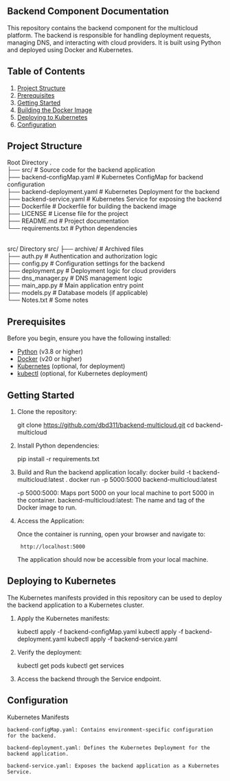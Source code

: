 ## Backend Component Documentation

This repository contains the backend component for the multicloud platform. The backend is responsible for handling deployment requests, managing DNS, and interacting with cloud providers. It is built using Python and deployed using Docker and Kubernetes.

## Table of Contents

1. [Project Structure](#project-structure)
2. [Prerequisites](#prerequisites)
3. [Getting Started](#getting-started)
4. [Building the Docker Image](#building-the-docker-image)
5. [Deploying to Kubernetes](#deploying-to-kubernetes)
6. [Configuration](#configuration)


## Project Structure

Root Directory
.<br>
├── src/                        # Source code for the backend application<br>
├── backend-configMap.yaml      # Kubernetes ConfigMap for backend configuration<br>
├── backend-deployment.yaml     # Kubernetes Deployment for the backend<br>
├── backend-service.yaml        # Kubernetes Service for exposing the backend<br>
├── Dockerfile                  # Dockerfile for building the backend image<br>
├── LICENSE                     # License file for the project<br>
├── README.md                   # Project documentation<br>
└── requirements.txt            # Python dependencies<br>
<br>

src/ Directory
src/
├── archive/                    # Archived files <br>
├── auth.py                     # Authentication and authorization logic<br>
├── config.py                   # Configuration settings for the backend<br>
├── deployment.py               # Deployment logic for cloud providers<br>
├── dns_manager.py              # DNS management logic<br>
├── main_app.py                 # Main application entry point<br>
├── models.py                   # Database models (if applicable)<br>
└── Notes.txt                   # Some notes <br>


## Prerequisites

Before you begin, ensure you have the following installed:

- [Python](https://www.python.org/) (v3.8 or higher)
- [Docker](https://www.docker.com/) (v20 or higher)
- [Kubernetes](https://kubernetes.io/) (optional, for deployment)
- [kubectl](https://kubernetes.io/docs/tasks/tools/) (optional, for Kubernetes deployment)

## Getting Started

1. Clone the repository:

    git clone https://github.com/dbd311/backend-multicloud.git
    cd backend-multicloud

2. Install Python dependencies:

    pip install -r requirements.txt

3. Build and Run the backend application locally:
    docker build -t backend-multicloud:latest .
    docker run -p 5000:5000 backend-multicloud:latest

    -p 5000:5000: Maps port 5000 on your local machine to port 5000 in the container.
    backend-multicloud:latest: The name and tag of the Docker image to run.

4. Access the Application:

    Once the container is running, open your browser and navigate to:

        http://localhost:5000
        
    The application should now be accessible from your local machine.

## Deploying to Kubernetes

The Kubernetes manifests provided in this repository can be used to deploy the backend application to a Kubernetes cluster.

1. Apply the Kubernetes manifests:

    kubectl apply -f backend-configMap.yaml
    kubectl apply -f backend-deployment.yaml
    kubectl apply -f backend-service.yaml 

2. Verify the deployment:

    kubectl get pods
    kubectl get services

3. Access the backend through the Service endpoint.



## Configuration

Kubernetes Manifests

    backend-configMap.yaml: Contains environment-specific configuration for the backend.

    backend-deployment.yaml: Defines the Kubernetes Deployment for the backend application.

    backend-service.yaml: Exposes the backend application as a Kubernetes Service.